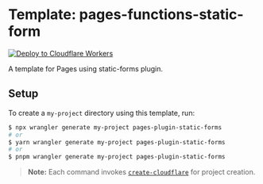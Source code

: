 # Template: pages-functions-static-form

[![Deploy to Cloudflare Workers](https://deploy.workers.cloudflare.com/button)](https://deploy.workers.cloudflare.com/?url=https://github.com/cloudflare/templates/tree/main/pages-functions-static-form)

A template for Pages using static-forms plugin.

## Setup

To create a `my-project` directory using this template, run:

```sh
$ npx wrangler generate my-project pages-plugin-static-forms
# or
$ yarn wrangler generate my-project pages-plugin-static-forms
# or
$ pnpm wrangler generate my-project pages-plugin-static-forms
```

> **Note:** Each command invokes [`create-cloudflare`](https://www.npmjs.com/package/create-cloudflare) for project creation.
